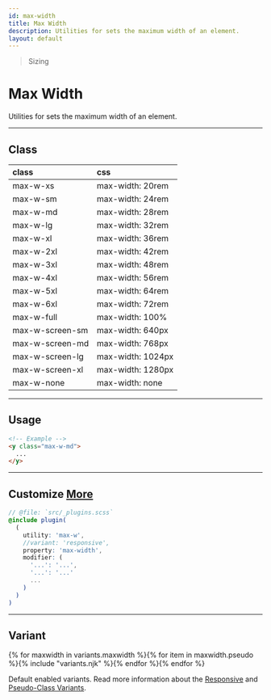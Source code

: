 ```yaml
---
id: max-width
title: Max Width
description: Utilities for sets the maximum width of an element.
layout: default
---
```


> Sizing

# Max Width

Utilities for sets the maximum width of an element.

---

## Class

| <span class="px-3 py-1 text-white (dark)text-charcoal-100 bg-charcoal-100 (dark)bg-gray-600 rounded-full">class</span> | <span class="px-3 py-1 text-white (dark)text-charcoal-100 bg-charcoal-100 (dark)bg-gray-600 rounded-full">css</span> |
|:--|:--|
| max-w-xs | max-width: 20rem |
| max-w-sm | max-width: 24rem |
| max-w-md | max-width: 28rem |
| max-w-lg | max-width: 32rem |
| max-w-xl | max-width: 36rem |
| max-w-2xl | max-width: 42rem |
| max-w-3xl | max-width: 48rem |
| max-w-4xl | max-width: 56rem |
| max-w-5xl | 	max-width: 64rem |
| max-w-6xl | max-width: 72rem |
| max-w-full | max-width: 100% |
| max-w-screen-sm | max-width: 640px |
| max-w-screen-md | max-width: 768px |
| max-w-screen-lg | max-width: 1024px |
| max-w-screen-xl | max-width: 1280px |
| max-w-none | max-width: none |

---

## Usage

```html
<!-- Example -->
<y class="max-w-md">
  ...
</y>
```
---

## Customize <a class="ml-1 px-2 py-1 text-sm text-gray-600 (dark)text-charcoal-100 bg-gray-300 (dark)bg-gray-600" href="/plugin-api/">More</a>

```scss
// @file: `src/_plugins.scss`
@include plugin(
  (
    utility: 'max-w',
    //variant: 'responsive',
    property: 'max-width',
    modifier: (
      '...': '...',
      '...': '...'
      ...
    )
  )
)
```

---

## Variant

<y class="flex flex-gap-2 flex-wrap justify-start items-center">{% for maxwidth in variants.maxwidth %}{% for item in maxwidth.pseudo %}{% include "variants.njk" %}{% endfor %}{% endfor %}</y>

Default enabled variants. Read more information about the [Responsive](/responsive) and [Pseudo-Class Variants](/pseudo-class-variants/).

